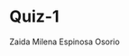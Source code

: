 # Quiz-1
Zaida Milena Espinosa Osorio
























































































































































































